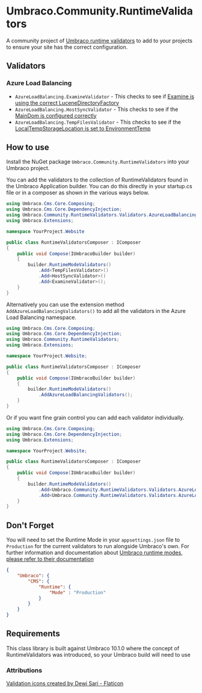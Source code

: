 # Umbraco.Community.RuntimeValidators
A community project of [Umbraco runtime validators](https://docs.umbraco.com/umbraco-cms/fundamentals/setup/server-setup/runtime-modes) to add to your projects to ensure your site has the correct configuration.

## Validators

### Azure Load Balancing
* `AzureLoadBalancing.ExamineValidator` - This checks to see if [Examine is using the correct LuceneDirectoryFactory](https://docs.umbraco.com/umbraco-cms/fundamentals/setup/server-setup/load-balancing/azure-web-apps#lucene-examine-configuration)
* `AzureLoadBalancing.HostSyncValidator` - This checks to see if the [MainDom is configured correctly](https://docs.umbraco.com/umbraco-cms/fundamentals/setup/server-setup/load-balancing/azure-web-apps#host-synchronization)
* `AzureLoadBalancing.TempFilesValidator` - This checks to see if the [LocalTempStorageLocation is set to EnvironmentTemp](https://docs.umbraco.com/umbraco-cms/fundamentals/setup/server-setup/load-balancing/azure-web-apps#umbraco-temp-files)

## How to use
Install the NuGet package `Umbraco.Community.RuntimeValidators` into your Umbraco project.

You can add the validators to the collection of RuntimeValidators found in the Umbraco Application builder. You can do this directly in your startup.cs file or in a composer as shown in the various ways below.

```csharp
using Umbraco.Cms.Core.Composing;
using Umbraco.Cms.Core.DependencyInjection;
using Umbraco.Community.RuntimeValidators.Validators.AzureLoadBalancing;
using Umbraco.Extensions;

namespace YourProject.Website

public class RuntimeValidatorsComposer : IComposer
{
	public void Compose(IUmbracoBuilder builder)
	{
		builder.RuntimeModeValidators()
			.Add<TempFilesValidator>()
			.Add<HostSyncValidator>()
			.Add<ExamineValidator>();
	}
}
```

Alternatively you can use the extension method `AddAzureLoadBalancingValidators()` to add all the validators in the Azure Load Balancing namespace.

```csharp
using Umbraco.Cms.Core.Composing;
using Umbraco.Cms.Core.DependencyInjection;
using Umbraco.Community.RuntimeValidators;
using Umbraco.Extensions;

namespace YourProject.Website;

public class RuntimeValidatorsComposer : IComposer
{
	public void Compose(IUmbracoBuilder builder)
	{
		builder.RuntimeModeValidators()
			.AddAzureLoadBalancingValidators();
	}
}
```

Or if you want fine grain control you can add each validator individually.

```csharp
using Umbraco.Cms.Core.Composing;
using Umbraco.Cms.Core.DependencyInjection;
using Umbraco.Extensions;

namespace YourProject.Website;

public class RuntimeValidatorsComposer : IComposer
{
	public void Compose(IUmbracoBuilder builder)
	{
		builder.RuntimeModeValidators()
			.Add<Umbraco.Community.RuntimeValidators.Validators.AzureLoadBalancing.ExamineValidator>()
			.Add<Umbraco.Community.RuntimeValidators.Validators.AzureLoadBalancing.HostSyncValidator>();
	}
}
```

## Don't Forget
You will need to set the Runtime Mode in your `appsettings.json` file to `Production` for the current validators to run alongside Umbraco's own.
For further information and documentation about [Umbraco runtime modes, please refer to their documentation](https://docs.umbraco.com/umbraco-cms/fundamentals/setup/server-setup/runtime-modes)

```json
{
	"Umbraco": {
		"CMS": {
			"Runtime": {
				"Mode" : "Production"
            }
		}
	}
}
```


## Requirements
This class library is built against Umbraco 10.1.0 where the concept of RuntimeValidators was introduced, so your Umbraco build will need to use


### Attributions
<a href="https://www.flaticon.com/free-icons/validation" title="validation icons">Validation icons created by Dewi Sari - Flaticon</a>